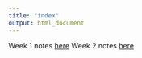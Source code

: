 ```yaml
---
title: "index"
output: html_document
---
```


Week 1 notes [here](week1notes.html)
Week 2 notes [here](week2notes.html)